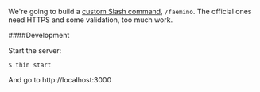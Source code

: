 We're going to build a [custom Slash command][1], `/faemino`. The official ones need HTTPS and some validation, too much work.

####Development

Start the server:

    $ thin start

And go to http://localhost:3000

[1]: https://api.slack.com/slash-commands